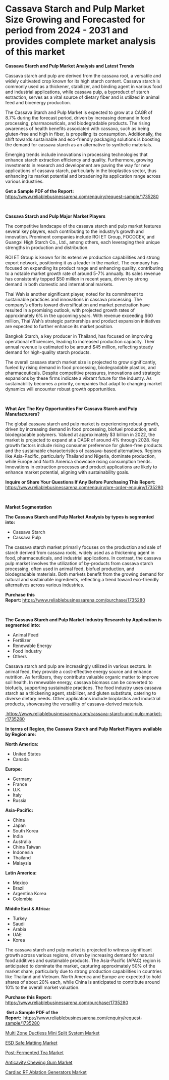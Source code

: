 <p><h1>Cassava Starch and Pulp Market Size Growing and Forecasted for period from 2024 - 2031 and provides complete market analysis of this market</h1></p><p><strong>Cassava Starch and Pulp Market Analysis and Latest Trends</strong></p>
<p><p>Cassava starch and pulp are derived from the cassava root, a versatile and widely cultivated crop known for its high starch content. Cassava starch is commonly used as a thickener, stabilizer, and binding agent in various food and industrial applications, while cassava pulp, a byproduct of starch extraction, serves as a vital source of dietary fiber and is utilized in animal feed and bioenergy production.</p><p>The Cassava Starch and Pulp Market is expected to grow at a CAGR of 8.7% during the forecast period, driven by increasing demand in food processing, pharmaceuticals, and biodegradable products. The rising awareness of health benefits associated with cassava, such as being gluten-free and high in fiber, is propelling its consumption. Additionally, the shift towards sustainable and eco-friendly packaging solutions is boosting the demand for cassava starch as an alternative to synthetic materials.</p><p>Emerging trends include innovations in processing technologies that enhance starch extraction efficiency and quality. Furthermore, growing investments in research and development are paving the way for new applications of cassava starch, particularly in the bioplastics sector, thus enhancing its market potential and broadening its application range across various industries.</p></p>
<p><strong>Get a Sample PDF of the Report:&nbsp;</strong> <a href="https://www.reliablebusinessarena.com/enquiry/request-sample/1735280?utm_campaign=1174&utm_medium=2&utm_source=Github&utm_content=ia&utm_term=13102024&utm_id=cassava-starch-and-pulp">https://www.reliablebusinessarena.com/enquiry/request-sample/1735280</a></p>
<p>&nbsp;</p>
<p><strong>Cassava Starch and Pulp Major Market Players</strong></p>
<p><p>The competitive landscape of the cassava starch and pulp market features several key players, each contributing to the industry’s growth and innovation. Prominent companies include ROI ET Group, FOCOCEV, and Guangxi High Starch Co., Ltd., among others, each leveraging their unique strengths in production and distribution.</p><p>ROI ET Group is known for its extensive production capabilities and strong export network, positioning it as a leader in the market. The company has focused on expanding its product range and enhancing quality, contributing to a notable market growth rate of around 5-7% annually. Its sales revenue has consistently topped $50 million in recent years, driven by strong demand in both domestic and international markets.</p><p>Thai Wah is another significant player, noted for its commitment to sustainable practices and innovations in cassava processing. The company’s efforts toward diversification and market penetration have resulted in a promising outlook, with projected growth rates of approximately 6% in the upcoming years. With revenue exceeding $60 million, Thai Wah’s strategic partnerships and product expansion initiatives are expected to further enhance its market position.</p><p>Bangkok Starch, a key producer in Thailand, has focused on improving operational efficiencies, leading to increased production capacity. Their annual revenue is estimated to be around $45 million, reflecting steady demand for high-quality starch products. </p><p>The overall cassava starch market size is projected to grow significantly, fueled by rising demand in food processing, biodegradable plastics, and pharmaceuticals. Despite competitive pressures, innovations and strategic expansions by these firms indicate a vibrant future for the industry. As sustainability becomes a priority, companies that adapt to changing market dynamics will encounter robust growth opportunities.</p></p>
<p>&nbsp;</p>
<p><strong>What Are The Key Opportunities For Cassava Starch and Pulp Manufacturers?</strong></p>
<p><p>The global cassava starch and pulp market is experiencing robust growth, driven by increasing demand in food processing, biofuel production, and biodegradable polymers. Valued at approximately $3 billion in 2022, the market is projected to expand at a CAGR of around 4% through 2028. Key growth factors include rising consumer preference for gluten-free products and the sustainable characteristics of cassava-based alternatives. Regions like Asia-Pacific, particularly Thailand and Nigeria, dominate production, while Europe and North America showcase rising consumption trends. Innovations in extraction processes and product applications are likely to enhance market potential, aligning with sustainability goals.</p></p>
<p><strong>Inquire or Share Your Questions If Any Before Purchasing This Report:</strong> <a href="https://www.reliablebusinessarena.com/enquiry/pre-order-enquiry/1735280?utm_campaign=1174&utm_medium=2&utm_source=Github&utm_content=ia&utm_term=13102024&utm_id=cassava-starch-and-pulp">https://www.reliablebusinessarena.com/enquiry/pre-order-enquiry/1735280</a></p>
<p>&nbsp;</p>
<p><strong>Market Segmentation</strong></p>
<p><strong>The Cassava Starch and Pulp Market Analysis by types is segmented into:</strong></p>
<p><ul><li>Cassava Starch</li><li>Cassava Pulp</li></ul></p>
<p><p>The cassava starch market primarily focuses on the production and sale of starch derived from cassava roots, widely used as a thickening agent in food, pharmaceuticals, and industrial applications. In contrast, the cassava pulp market involves the utilization of by-products from cassava starch processing, often used in animal feed, biofuel production, and biodegradable materials. Both markets benefit from the growing demand for natural and sustainable ingredients, reflecting a trend toward eco-friendly alternatives across various industries.</p></p>
<p><strong>Purchase this Report:&nbsp;</strong><a href="https://www.reliablebusinessarena.com/purchase/1735280?utm_campaign=1174&utm_medium=2&utm_source=Github&utm_content=ia&utm_term=13102024&utm_id=cassava-starch-and-pulp">https://www.reliablebusinessarena.com/purchase/1735280</a></p>
<p>&nbsp;</p>
<p><strong>The Cassava Starch and Pulp Market Industry Research by Application is segmented into:</strong></p>
<p><ul><li>Animal Feed</li><li>Fertilizer</li><li>Renewable Energy</li><li>Food Industry</li><li>Others</li></ul></p>
<p><p>Cassava starch and pulp are increasingly utilized in various sectors. In animal feed, they provide a cost-effective energy source and enhance nutrition. As fertilizers, they contribute valuable organic matter to improve soil health. In renewable energy, cassava biomass can be converted to biofuels, supporting sustainable practices. The food industry uses cassava starch as a thickening agent, stabilizer, and gluten substitute, catering to diverse dietary needs. Other applications include bioplastics and industrial products, showcasing the versatility of cassava-derived materials.</p></p>
<p><a href="https://www.reliablebusinessarena.com/cassava-starch-and-pulp-market-r1735280?utm_campaign=1174&utm_medium=2&utm_source=Github&utm_content=ia&utm_term=13102024&utm_id=cassava-starch-and-pulp">&nbsp;https://www.reliablebusinessarena.com/cassava-starch-and-pulp-market-r1735280</a></p>
<p><strong>In terms of Region, the Cassava Starch and Pulp Market Players available by Region are:</strong></p>
<p>
    <p> <strong> North America: </strong>
        <ul>
            <li>United States</li>
            <li>Canada</li>
        </ul>
        </p> 
    <p> <strong> Europe: </strong>
        <ul>
            <li>Germany</li>
            <li>France</li>
            <li>U.K.</li>
            <li>Italy</li>
            <li>Russia</li>
        </ul>
        </p> 
    <p> <strong> Asia-Pacific: </strong>
        <ul>
            <li>China</li>
            <li>Japan</li>
            <li>South Korea</li>
            <li>India</li>
            <li>Australia</li>
            <li>China Taiwan</li>
            <li>Indonesia</li>
            <li>Thailand</li>
            <li>Malaysia</li>
        </ul>
        </p> 
    <p> <strong> Latin America: </strong>
        <ul>
            <li>Mexico</li>
            <li>Brazil</li>
            <li>Argentina Korea</li>
            <li>Colombia</li>
        </ul>
        </p> 
    <p> <strong> Middle East & Africa: </strong>
        <ul>
            <li>Turkey</li>
            <li>Saudi</li>
            <li>Arabia</li>
            <li>UAE</li>
            <li>Korea</li>
        </ul>
    </p>
    </p>
<p><p>The cassava starch and pulp market is projected to witness significant growth across various regions, driven by increasing demand for natural food additives and sustainable products. The Asia-Pacific (APAC) region is anticipated to dominate the market, capturing approximately 50% of the market share, particularly due to strong production capabilities in countries like Thailand and Vietnam. North America and Europe are expected to hold shares of about 20% each, while China is anticipated to contribute around 10% to the overall market valuation.</p></p>
<p><strong>Purchase this Report: </strong><a href="https://www.reliablebusinessarena.com/purchase/1735280?utm_campaign=1174&utm_medium=2&utm_source=Github&utm_content=ia&utm_term=13102024&utm_id=cassava-starch-and-pulp">https://www.reliablebusinessarena.com/purchase/1735280</a></p>
<p>&nbsp;<strong>Get a Sample PDF of the Report:&nbsp;&nbsp;</strong><a href="https://www.reliablebusinessarena.com/enquiry/request-sample/1735280?utm_campaign=1174&utm_medium=2&utm_source=Github&utm_content=ia&utm_term=13102024&utm_id=cassava-starch-and-pulp">https://www.reliablebusinessarena.com/enquiry/request-sample/1735280</a></p>
<p><strong></strong></p>
<p><p><a href="https://www.linkedin.com/pulse/sustainability-trends-multi-zone-ductless-mini-split-zx1rc?utm_campaign=1174&utm_medium=2&utm_source=Github&utm_content=ia&utm_term=13102024&utm_id=cassava-starch-and-pulp">Multi Zone Ductless Mini Split System Market</a></p><p><a href="https://www.linkedin.com/pulse/emerging-esd-safe-matting-market-opportunities-analysis-4v8te?utm_campaign=1174&utm_medium=2&utm_source=Github&utm_content=ia&utm_term=13102024&utm_id=cassava-starch-and-pulp">ESD Safe Matting Market</a></p><p><a href="https://www.linkedin.com/pulse/post-fermented-tea-market-outlook-forecast-from-2024-2031-utp9f?utm_campaign=1174&utm_medium=2&utm_source=Github&utm_content=ia&utm_term=13102024&utm_id=cassava-starch-and-pulp">Post-Fermented Tea Market</a></p><p><a href="https://www.linkedin.com/pulse/disruption-innovation-anticavity-chewing-gum-industry-market-slzee?utm_campaign=1174&utm_medium=2&utm_source=Github&utm_content=ia&utm_term=13102024&utm_id=cassava-starch-and-pulp">Anticavity Chewing Gum Market</a></p><p><a href="https://github.com/prosalinda88/Market-Research-Report-List-6/blob/main/cardiac-rf-ablation-generators-market.md?utm_campaign=1174&utm_medium=2&utm_source=Github&utm_content=ia&utm_term=13102024&utm_id=cassava-starch-and-pulp">Cardiac RF Ablation Generators Market</a></p></p>